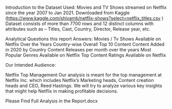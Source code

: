 Introduction to the Dataset Used:
Movies and TV Shows streamed on Netflix since the year 2007 to Jan 2021. Downloaded from Kaggle (https://www.kaggle.com/shivamb/netflix-shows?select=netflix_titles.csv ) 
Dataset consists of more than 7700 rows and 12 distinct columns with attributes such as – Titles, Cast, Country, Director, Release year, etc.

Analytical Questions this report Answers:
Movies / Tv Shows Available on Netflix Over the Years
Country-wise Overall Top 10 Content
Content Added in 2020 by Country
Content Releases per month over the years
Most Popular Genres Available on Netflix 
Top Content Ratings Available on Netflix

Our Intended Audience:

Netflix Top Management
Our analysis is meant for the top management at Netflix Inc. which includes Netflix’s Marketing heads, Content creation heads and CEO, Reed Hastings. 
We will try to analyze various key insights that might help Netflix in making profitable decisions.

Please Find Full Analysis in the Report.docx
